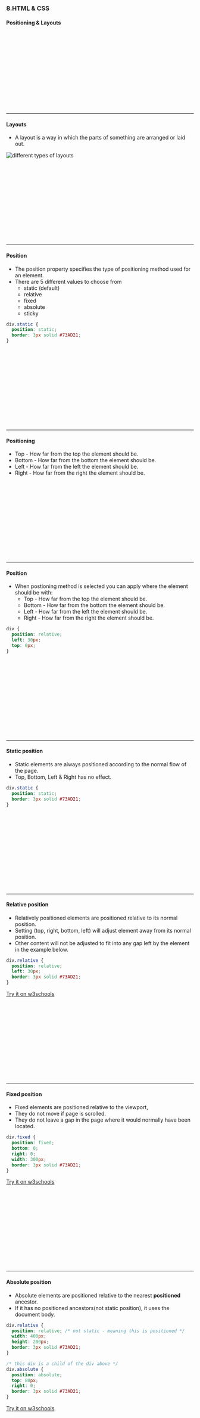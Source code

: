 ### 8.HTML & CSS
#### Positioning & Layouts

&nbsp;

&nbsp;

&nbsp;

&nbsp;

&nbsp;

&nbsp;

&nbsp;

---

#### Layouts

* A layout is a way in which the parts of something are arranged or laid out.

<img style="max-width: 700px" src="/media/html-css-images/html-css-8/layouts.png" alt="different types of layouts">

&nbsp;

&nbsp;

&nbsp;

&nbsp;

&nbsp;

&nbsp;

&nbsp;

---

####  Position

* The position property specifies the type of positioning method used for an element.
* There are 5 different values to choose from
  * static (default)
  * relative
  * fixed
  * absolute
  * sticky

```CSS
div.static {
  position: static;
  border: 3px solid #73AD21;
}
```


&nbsp;

&nbsp;

&nbsp;

&nbsp;

&nbsp;

&nbsp;

&nbsp;

---

#### Positioning

* Top - How far from the top the element should be.
* Bottom - How far from the bottom the element should be.
* Left - How far from the left the element should be.
* Right - How far from the right the element should be.


&nbsp;

&nbsp;

&nbsp;

&nbsp;

&nbsp;

&nbsp;

&nbsp;

---

####  Position

* When postioning method is selected you can apply where the element should be with:
  * Top - How far from the top the element should be.
  * Bottom - How far from the bottom the element should be.
  * Left - How far from the left the element should be.
  * Right - How far from the right the element should be.

```CSS
div {
  position: relative;
  left: 30px;
  top: 0px;
}
```
  

&nbsp;

&nbsp;

&nbsp;

&nbsp;

&nbsp;

&nbsp;

&nbsp;

---

####  Static position
* Static elements are always positioned according to the normal flow of the page.
* Top, Bottom, Left & Right has no effect.

```CSS
div.static {
  position: static;
  border: 3px solid #73AD21;
}
```


&nbsp;

&nbsp;

&nbsp;

&nbsp;

&nbsp;

&nbsp;

&nbsp;

---

####  Relative position

* Relatively positioned elements are positioned relative to its normal position.
* Setting (top, right, bottom, left) will adjust element away from its normal position.
* Other content will not be adjusted to fit into any gap left by the element in the example below.

```CSS
div.relative {
  position: relative;
  left: 30px;
  border: 3px solid #73AD21;
}
```
[Try it on w3schools](https://www.w3schools.com/css/tryit.asp?filename=trycss_position_relative)


&nbsp;

&nbsp;

&nbsp;

&nbsp;

&nbsp;

&nbsp;

&nbsp;

---

####  Fixed position

* Fixed elements are positioned relative to the viewport,
* They do not move if page is scrolled.
* They do not leave a gap in the page where it would normally have been located.

```CSS
div.fixed {
  position: fixed;
  bottom: 0;
  right: 0;
  width: 300px;
  border: 3px solid #73AD21;
}
```
[Try it on w3schools](https://www.w3schools.com/css/tryit.asp?filename=trycss_position_fixed)


&nbsp;

&nbsp;

&nbsp;

&nbsp;

&nbsp;

&nbsp;

&nbsp;

---

####  Absolute position

* Absolute elements are positioned relative to the nearest **positioned** ancestor.
* If it has no positioned ancestors(not static position), it uses the document body.

```CSS
div.relative {
  position: relative; /* not static - meaning this is positioned */
  width: 400px;
  height: 200px;
  border: 3px solid #73AD21;
}

/* this div is a child of the div above */
div.absolute {
  position: absolute;
  top: 80px;
  right: 0;
  border: 3px solid #73AD21;
}
```
[Try it on w3schools](https://www.w3schools.com/css/tryit.asp?filename=trycss_position_absolute)


&nbsp;

&nbsp;

&nbsp;

&nbsp;

&nbsp;

&nbsp;

&nbsp;

---

####  Sticky Position
* Sticky elements are positioned based on the user's scroll position.
* They get toggled between relative and fixed, depending on the scroll position.

```CSS
div.sticky {
  position: -webkit-sticky; /* Safari */
  position: sticky;
  top: 0;
  background-color: green;
  border: 2px solid #4CAF50;
}
```
[Try it on w3schools](https://www.w3schools.com/css/tryit.asp?filename=trycss_position_sticky)


&nbsp;

&nbsp;

&nbsp;

&nbsp;

&nbsp;

&nbsp;

&nbsp;

---

####  z-index (overlapping)

* Z-index makes it possible for elements to overlap (only works if they are positioned).
* The z-index property specifies the stack order of an element (which element should be placed in front of, or behind, the others).
* An element can have a positive or negative stack order.

```CSS
img {
  position: absolute;
  left: 0px;
  top: 0px;
  z-index: -1;
}
```
[Try it on w3schools](https://www.w3schools.com/css/tryit.asp?filename=trycss_zindex)


&nbsp;

&nbsp;

&nbsp;

&nbsp;

&nbsp;

&nbsp;

&nbsp;

---

####  Floating

* Floating is used for positioning and formatting content e.g. let an image float left to the text in a container.
  * left - The element floats to the left of its container.
  * right- The element floats to the right of its container.
  * none - The element does not float (will be displayed just where it occurs in the text). This is default.
  * inherit - The element inherits the float value of its parent.

```CSS
img {
  float: right;
}
```

* [W3schools example](https://www.w3schools.com/css/tryit.asp?filename=trycss_layout_float)
* [Handbook example](http://htmlandcssbook.com/code-samples/chapter-15/float.html)


&nbsp;

&nbsp;

&nbsp;

&nbsp;

&nbsp;

&nbsp;

&nbsp;

---

####  Display

* Inline - No new line and only takes up as much width as necessary.
* Block - Starts on a new line and takes up the full width available.
* None - Hides the element [example](https://www.w3schools.com/css/tryit.asp?filename=trycss_display_none).

```HTML
<ul style="display: inline;">
  <li>first</li>
  <li>second</li>
  <li>third</li>
</ul>
```


&nbsp;

&nbsp;

&nbsp;

&nbsp;

&nbsp;

&nbsp;

&nbsp;

---

#### Fixed & Liquid Layouts

* Chapter 15 - Examples